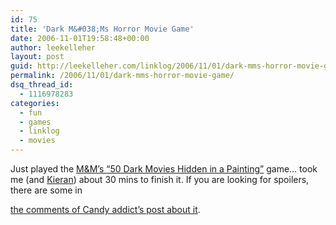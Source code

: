 ```yaml
---
id: 75
title: 'Dark M&#038;Ms Horror Movie Game'
date: 2006-11-01T19:58:48+00:00
author: leekelleher
layout: post
guid: http://leekelleher.com/linklog/2006/11/01/dark-mms-horror-movie-game/
permalink: /2006/11/01/dark-mms-horror-movie-game/
dsq_thread_id:
  - 1116978283
categories:
  - fun
  - games
  - linklog
  - movies
---
```

Just played the [M&M&#8217;s &#8220;50 Dark Movies Hidden in a Painting&#8221;](http://www.darkjustgotfun.com/) game&#8230; took me (and [Kieran](http://www.kigo.co.uk/)) about 30 mins to finish it.<!--more--> If you are looking for spoilers, there are some in 

[the comments of Candy addict&#8217;s post about it](http://candyaddict.com/blog/2006/09/23/dark-mms-horror-movie-game/).